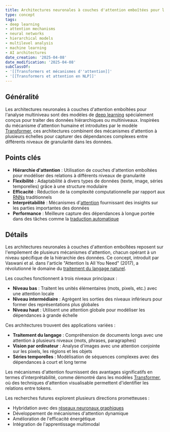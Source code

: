 ```yaml
---
title: Architectures neuronales à couches d'attention emboîtées pour l'analyse multiniveau
type: concept
tags:
- deep learning
- attention mechanisms
- neural networks
- hierarchical models
- multilevel analysis
- machine learning
- AI architectures
date_creation: '2025-04-08'
date_modification: '2025-04-08'
subClassOf:
- '[[Transformers et mécanismes d''attention]]'
- '[[Transformers et attention en NLP]]'
---
```

## Généralité

Les architectures neuronales à couches d'attention emboîtées pour l'analyse multiniveau sont des modèles de [deep learning](https://fr.wikipedia.org/wiki/Apprentissage_profond) spécialement conçus pour traiter des données hiérarchiques ou multiniveaux. Inspirées du mécanisme d'attention humaine et introduites par le modèle [Transformer](https://fr.wikipedia.org/wiki/Transformer_(mod%C3%A8le_de_traitement_automatique_du_langage)), ces architectures combinent des mécanismes d'attention à plusieurs échelles pour capturer des dépendances complexes entre différents niveaux de granularité dans les données.

## Points clés

- **Hiérarchie d'attention** : Utilisation de couches d'attention emboîtées pour modéliser des relations à différents niveaux de granularité
- **Flexibilité** : Adaptabilité à divers types de données (texte, image, séries temporelles) grâce à une structure modulaire
- **Efficacité** : Réduction de la complexité computationnelle par rapport aux [RNNs](https://fr.wikipedia.org/wiki/R%C3%A9seau_de_neurones_r%C3%A9currents) traditionnels
- **Interprétabilité** : Mécanismes d'[attention](https://fr.wikipedia.org/wiki/Attention_(machine_learning)) fournissant des insights sur les parties importantes des données
- **Performance** : Meilleure capture des dépendances à longue portée dans des tâches comme la [traduction automatique](https://fr.wikipedia.org/wiki/Traduction_automatique)

## Détails

Les architectures neuronales à couches d'attention emboîtées reposent sur l'empilement de plusieurs mécanismes d'attention, chacun opérant à un niveau spécifique de la hiérarchie des données. Ce concept, introduit par Vaswani et al. dans l'article "Attention Is All You Need" (2017), a révolutionné le domaine du [traitement du langage naturel](https://fr.wikipedia.org/wiki/Traitement_automatique_du_langage_naturel).

Les couches fonctionnent à trois niveaux principaux :
- **Niveau bas** : Traitent les unités élémentaires (mots, pixels, etc.) avec une attention locale
- **Niveau intermédiaire** : Agrègent les sorties des niveaux inférieurs pour former des représentations plus globales
- **Niveau haut** : Utilisent une attention globale pour modéliser les dépendances à grande échelle

Ces architectures trouvent des applications variées :
- **Traitement du langage** : Compréhension de documents longs avec une attention à plusieurs niveaux (mots, phrases, paragraphes)
- **Vision par ordinateur** : Analyse d'images avec une attention conjointe sur les pixels, les régions et les objets
- **Séries temporelles** : Modélisation de séquences complexes avec des dépendances à court et long terme

Les mécanismes d'attention fournissent des avantages significatifs en termes d'interprétabilité, comme démontré dans les modèles [Transformer](https://fr.wikipedia.org/wiki/Transformer_(machine_learning_model)), où des techniques d'attention visualisable permettent d'identifier les relations entre tokens.

Les recherches futures explorent plusieurs directions prometteuses :
- Hybridation avec des [réseaux neuronaux graphiques](https://fr.wikipedia.org/wiki/R%C3%A9seau_de_neurones_algorithmique)
- Développement de mécanismes d'attention dynamique
- Amélioration de l'efficacité énergétique
- Intégration de l'apprentissage multimodal